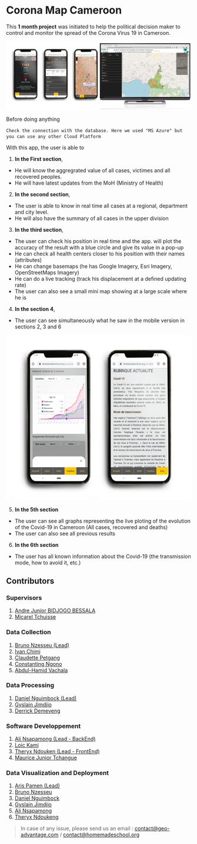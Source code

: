 # Corona Map Cameroon
This **1 month project** was initiated to help the political decision maker to control and monitor the spread of the Corona Virus 19 in Cameroon.

![Preview](/im/corona-image.png)

Before doing anything
```
Check the connection with the database. Here we used "MS Azure" but you can use any other Cloud Platform
```



With this app, the user is able to 
1. **In the First section**, 
  - He will know the aggregrated value of all cases, victimes and all recovered peoples.
  - He will have latest updates from the MoH (Ministry of Health)
2. **In the second section**, 
  - The user is able to know in real time all cases at a regional, department and city level.
  - He will also have the summary of all cases in the upper division
3. **In the third section**, 
  - The user can check his position in real time and the app. will plot the accuracy of the result with a blue circle and give its value in a pop-up
  - He can check all health centers closer to his position with their names (attributes)
  - He can change basemaps (he has Google Imagery, Esri Imagery, OpenStreetMaps Imagery)
  - He can do a live tracking (track his displacement at a defined updating rate)
  - The user can also see a small mini map showing at a large scale where he is
4. **In the section 4**, 
  - The user can see simultaneously what he saw in the mobile version in sections 2, 3 and 6
  
![Preview](/im/corona-map-2.png)

5. **In the 5th section** 
  - The user can see all graphs representing the live ploting of the evolution of the Covid-19 in Cameroon (All cases, recovered and deaths)
  - The user can also see all previous results
6. **In the 6th section**
  - The user has all known information about the Covid-19 (the transmission mode, how to avoid it, etc.)
  
## Contributors

### Supervisors
1. [Andre Junior BIDJOGO BESSALA](https://www.linkedin.com/in/andre-junior-bidjogo-bessala-b582a3bb/)
2. [Micarel Tchuisse](https://www.linkedin.com/in/tchuisse-micarel-85b540164/)

### Data Collection
1. [Bruno Nzesseu (Lead)](https://www.linkedin.com/in/bruno-wilfried-nzesseu-0a96b214a)
2. [Ivan Chimi](https://www.linkedin.com/in/ivan-capwell-chimi-kadjou-b02a23184/)
3. [Claudette Petgang](https://www.linkedin.com/in/kolos-petgang-1556a414a/)
4. [Constanting Ngono](https://www.linkedin.com/in/constantin-romain-ngono-257781159/)
5. [Abdul-Hamid Vachala](https://www.linkedin.com/in/abdoul-hamid-vachala-133082149/)

### Data Processing
1. [Daniel Nguimbock (Lead)](https://www.linkedin.com/in/daniel-nguimbock-6a2847183/)
2. [Gyslain Jimdjio](https://www.linkedin.com/in/gyslain-jimdjio/)
3. [Derrick Demeveng](https://www.linkedin.com/in/demeveng-derrick/)

### Software Developpement
1. [Ali Nsapamong (Lead - BackEnd)](https://www.linkedin.com/in/mohamed-ali-ii-nsapamom-kouotou-937a0017a/)
2. [Loic Kami](https://www.linkedin.com/in/lo%C3%AFc-kami-m-24b71a180/)
3. [Theryx Ndouken (Lead - FrontEnd)](https://www.linkedin.com/in/ndoukentheryx/)
4. [Maurice Junior Tchangue](https://github.com/Tchangue)

### Data Visualization and Deployment
1. [Aris Pamen (Lead)](https://www.linkedin.com/in/aristide-pamen-9658a314a/)
2. [Bruno Nzesseu](https://www.linkedin.com/in/bruno-wilfried-nzesseu-0a96b214a)
3. [Daniel Nguimbock](https://www.linkedin.com/in/daniel-nguimbock-6a2847183/)
4. [Gyslain Jimdjio](https://www.linkedin.com/in/gyslain-jimdjio/)
5. [Ali Nsapamong](https://www.linkedin.com/in/mohamed-ali-ii-nsapamom-kouotou-937a0017a/)
6. [Theryx Ndoukeng](https://www.linkedin.com/in/ndoukentheryx/)
  
> In case of any issue, please send us an email : contact@geo-advantage.com / contact@homemadeschool.org
